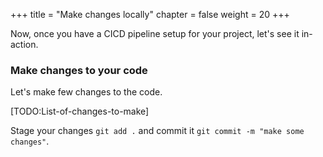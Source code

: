 +++
title = "Make changes locally"
chapter = false
weight = 20
+++

Now, once you have a CICD pipeline setup for your project, let's see it in-action.

### Make changes to your code

Let's make few changes to the code.

[TODO:List-of-changes-to-make]

Stage your changes `git add .` and commit it `git commit -m "make some changes"`.
